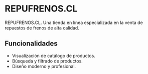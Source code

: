 # REPUFRENOS.CL

REPUFRENOS.CL. Una tienda en línea especializada en la venta de repuestos de frenos de alta calidad.

## Funcionalidades

- Visualización de catálogo de productos.
- Búsqueda y filtrado de productos.
- Diseño moderno y profesional.

